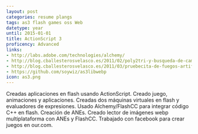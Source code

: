 ```yaml
---
layout: post
categories: resume plangs
tags: as3 flash games oss Web
datetype: year
until: 2015-01-01
title: ActionScript 3
proficency: Advanced
links:
- http://labs.adobe.com/technologies/alchemy/
- http://blog.cballesterosvelasco.es/2011/02/poly2tri-y-busqueda-de-caminos.html
- http://blog.cballesterosvelasco.es/2011/03/pruebecita-de-fuegos-artificiales-en.html
- https://github.com/soywiz/as3libwebp
icon: as3.png
---
```


Creadas aplicaciones en flash usando ActionScript.
Creado juego, animaciones y aplicaciones.
Creadas dos máquinas virtuales en flash y evaluadores de expresiones.
Usado Alchemy/FlashCC para integrar código C++ en flash.
Creación de ANEs. Creado lector de imágenes webp multiplataforma con ANEs y FlashCC.
Trabajado con facebook para crear juegos en our.com.
